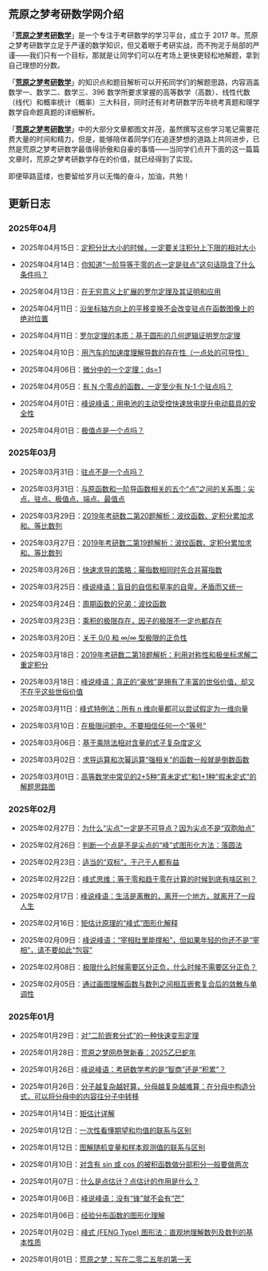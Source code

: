 ## 荒原之梦考研数学网介绍

「**[荒原之梦考研数学](https://zhaokaifeng.com/)**」是一个专注于考研数学的学习平台，成立于 2017 年。荒原之梦考研数学立足于严谨的数学知识，但又着眼于考研实战，而不拘泥于局部的严谨——我们只有一个目标，那就是让同学们可以在考场上更快更轻松地解题，拿到自己理想的分数。

「**[荒原之梦考研数学](https://zhaokaifeng.com/)**」的知识点和题目解析可以开拓同学们的解题思路，内容涵盖数学一、数学二、数学三、396 数学所要求掌握的高等数学（高数）、线性代数（线代）和概率统计（概率）三大科目，同时还有对考研数学历年统考真题和理学数学自命题真题的详细解析。

「**[荒原之梦考研数学](https://zhaokaifeng.com/)**」中的大部分文章都图文并茂，虽然撰写这些学习笔记需要花费大量的时间和精力，但是，能够陪伴着同学们在追逐梦想的道路上共同进步，已然是荒原之梦考研数学最值得骄傲和自豪的事情——当同学们点开下面的这一篇篇文章时，荒原之梦考研数学存在的价值，就已经得到了实现。

即便筚路蓝缕，也要留给岁月以无悔的奋斗，加油，共勉！

## 更新日志

### 2025年04月

- 2025年04月15日：[定积分比大小的时候，一定要关注积分上下限的相对大小](https://zhaokaifeng.com/22899/)

- 2025年04月14日：[你知道“一阶导等于零的点一定是驻点”这句话隐含了什么条件吗？](https://zhaokaifeng.com/22896/)

- 2025年04月13日：[在无穷意义上扩展的罗尔定理及其证明和应用](https://zhaokaifeng.com/22894/)

- 2025年04月11日：[沿坐标轴方向上的平移变换不会改变驻点在函数图像上的绝对位置](https://zhaokaifeng.com/22890/)

- 2025年04月11日：[罗尔定理的本质：基于圆形的几何逻辑证明罗尔定理](https://zhaokaifeng.com/22884/)

- 2025年04月10日：[用汽车的加速度理解导数的存在性（一点处的可导性）](https://zhaokaifeng.com/22882/)

- 2025年04月06日：[微分中的一个定理：ds=1](https://zhaokaifeng.com/22875/)

- 2025年04月05日：[有 N 个零点的函数，一定至少有 N-1 个驻点吗？](https://zhaokaifeng.com/22871/)

- 2025年04月01日：[峰说峰语：用电池的主动受控快速放电提升电动载具的安全性](https://zhaokaifeng.com/22864/)

- 2025年04月01日：[极值点是一个点吗？](https://zhaokaifeng.com/22858/)

### 2025年03月

- 2025年03月31日：[驻点不是一个点吗？](https://zhaokaifeng.com/22853/)

- 2025年03月31日：[与原函数和一阶导函数相关的五个“点”之间的关系图：尖点、驻点、极值点、端点、最值点](https://zhaokaifeng.com/22848/)

- 2025年03月29日：[2019年考研数二第20题解析：波纹函数、定积分累加求和、等比数列](https://zhaokaifeng.com/22836/)

- 2025年03月27日：[2019年考研数二第19题解析：波纹函数、定积分累加求和、等比数列](https://zhaokaifeng.com/22833/)

- 2025年03月26日：[快速求导的策略：幂指数相同时先合并幂指数](https://zhaokaifeng.com/22823/)

- 2025年03月25日：[峰说峰语：盲目的自信和草率的自卑，矛盾而又统一](https://zhaokaifeng.com/22821/)

- 2025年03月24日：[周期函数的兄弟：波纹函数](https://zhaokaifeng.com/22812/)

- 2025年03月23日：[乘积的极限存在，因子的极限不一定也都存在](https://zhaokaifeng.com/22804/)

- 2025年03月20日：[关于 0/0 和 ∞/∞ 型极限的正负性](https://zhaokaifeng.com/22795/)

- 2025年03月18日：[2019年考研数二第18题解析：利用对称性和极坐标求解二重定积分](https://zhaokaifeng.com/22786/)

- 2025年03月18日：[峰说峰语：真正的“豪放”是拥有了丰富的世俗价值，却又不在乎这些世俗价值](https://zhaokaifeng.com/22784/)

- 2025年03月11日：[峰式特例法：所有 n 维向量都可以尝试假定为一维向量](https://zhaokaifeng.com/22779/)

- 2025年03月10日：[在极限问题中，不要相信任何一个“等号”](https://zhaokaifeng.com/22777/)

- 2025年03月06日：[基于乘除法相对含量的式子复杂度定义](https://zhaokaifeng.com/22737/)

- 2025年03月02日：[求导运算和次幂运算“强相关”的函数一般就是倒数函数](https://zhaokaifeng.com/22732/)

- 2025年03月01日：[高等数学中常见的2+5种”真未定式”和1+1种”假未定式”的解题思路图](https://zhaokaifeng.com/22721/)

### 2025年02月

- 2025年02月27日：[为什么“尖点”一定是不可导点？因为尖点不是“双胞胎点”](https://zhaokaifeng.com/22707/)

- 2025年02月26日：[判断一个点是不是尖点的“峰”式图形化方法：落圆法](https://zhaokaifeng.com/22695/)

- 2025年02月23日：[适当的“双标”，于己于人都有益](https://zhaokaifeng.com/22688/)

- 2025年02月22日：[峰式思维：等于零和趋于零在计算的时候到底有啥区别？ ](https://zhaokaifeng.com/22675/)

- 2025年02月17日：[峰说峰语：生活是离散的，离开一个地方，就离开了一段人生](https://zhaokaifeng.com/22671/)

- 2025年02月16日：[矩估计原理的“峰式”图形化解释](https://zhaokaifeng.com/22668/)
 
- 2025年02月09日：[峰说峰语：“宰相肚里能撑船”，但如果年轻的你还不是“宰相”，请不要如此“包容”](https://zhaokaifeng.com/22664/)

- 2025年02月08日：[极限什么时候需要区分正负，什么时候不需要区分正负？ ](https://zhaokaifeng.com/22648/)

- 2025年02月05日：[通过画图理解函数与数列之间相互嵌套复合后的敛散与单调性](https://zhaokaifeng.com/22635/)

### 2025年01月

- 2025年01月29日：[对“二阶嵌套分式”的一种快速变形定理](https://zhaokaifeng.com/22633/)

- 2025年01月28日：[荒原之梦网恭贺新春：2025乙巳蛇年](https://zhaokaifeng.com/22630/)

- 2025年01月26日：[峰说峰语：考研数学考的是“智商”还是“积累”？ ](https://zhaokaifeng.com/22622/)

- 2025年01月26日：[分子越复杂越好算，分母越复杂越难算：在分母中构造分式，可以将分母中的内容往分子中转移](https://zhaokaifeng.com/21118/)

- 2025年01月14日：[矩估计详解](https://zhaokaifeng.com/22614/)

- 2025年01月12日：[一次性看懂期望和均值的联系与区别](https://zhaokaifeng.com/22607/)

- 2025年01月12日：[图解随机变量和样本观测值的联系与区别](https://zhaokaifeng.com/22601/)

- 2025年01月10日：[对含有 sin 或 cos 的被积函数做分部积分一般要做两次](https://zhaokaifeng.com/22580/)

- 2025年01月07日：[什么是点估计？点估计的作用是什么？](https://zhaokaifeng.com/22278/)

- 2025年01月06日：[峰说峰语：没有“锋”就不会有“芒”](https://zhaokaifeng.com/22565/)

- 2025年01月06日：[经验分布函数的图形化理解](https://zhaokaifeng.com/22555/)

- 2025年01月02日：[峰式 (FENG Type) 图形法：直观地理解数列及数列的基本性质](https://zhaokaifeng.com/22550/)

- 2025年01月01日：[荒原之梦：写在二零二五年的第一天](https://zhaokaifeng.com/22548/)